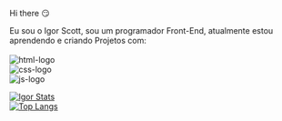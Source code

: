    Hi there :smirk:
   
Eu sou o Igor Scott, sou um programador Front-End, atualmente estou aprendendo e criando Projetos com:
<br>
<br>
 <img src="https://img.shields.io/badge/HTML-239120?style=for-the-badge&logo=html5&logoColor=white" alt="html-logo">
 <br>
 <img src="https://img.shields.io/badge/CSS-239120?&style=for-the-badge&logo=css3&logoColor=white" alt="css-logo">
 <br>
 <img src="https://img.shields.io/badge/JavaScript-F7DF1E?style=for-the-badge&logo=javascript&logoColor=black" alt="js-logo">



[![Igor Stats](https://github-readme-stats.vercel.app/api?username=igorsctt)](https://github.com/anuraghazra/github-readme-stats)
<br>
[![Top Langs](https://github-readme-stats.vercel.app/api/top-langs/?username=igorsctt)](https://github.com/anuraghazra/github-readme-stats)
